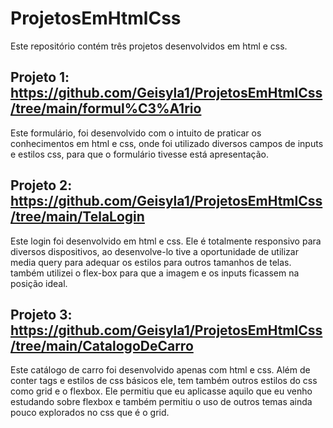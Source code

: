 # ProjetosEmHtmlCss

  Este repositório contém três projetos desenvolvidos em html e css.
 
 ## Projeto 1: https://github.com/Geisyla1/ProjetosEmHtmlCss/tree/main/formul%C3%A1rio
   Este formulário, foi desenvolvido com o intuito de praticar os conhecimentos em html e css, onde foi utilizado diversos campos de inputs e estilos css, para que o formulário tivesse está apresentação.



 ## Projeto 2: https://github.com/Geisyla1/ProjetosEmHtmlCss/tree/main/TelaLogin
   Este login foi desenvolvido em html e css. Ele é totalmente responsivo para diversos dispositivos, ao desenvolve-lo tive a oportunidade de utilizar media query para adequar os estilos para outros tamanhos de telas. também  utilizei o flex-box para que a imagem e os inputs ficassem na posição ideal.      
   
   
## Projeto 3: https://github.com/Geisyla1/ProjetosEmHtmlCss/tree/main/CatalogoDeCarro

  Este catálogo de carro foi desenvolvido apenas com html e css. Além de conter tags e estilos de css básicos ele, 
tem também outros estilos do css como grid e o  flexbox. Ele permitiu que eu aplicasse aquilo que eu venho estudando sobre flexbox e também permitiu o uso de outros temas ainda pouco explorados no css que é o grid.

